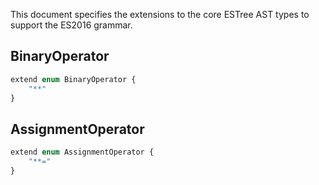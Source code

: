 This document specifies the extensions to the core ESTree AST types to support the ES2016 grammar.

## BinaryOperator
```js
extend enum BinaryOperator {
    "**"
}
```

## AssignmentOperator
```js
extend enum AssignmentOperator {
    "**="
}
```